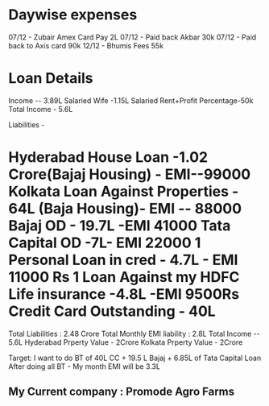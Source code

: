# Daywise expenses

07/12 - Zubair Amex Card Pay 2L
07/12 - Paid back Akbar 30k
07/12 - Paid back to Axis card 90k
12/12 - Bhumis Fees 55k

# Loan Details

Income --
    3.89L Salaried
    Wife -1.15L Salaried
    Rent+Profit Percentage-50k
Total Income - 5.6L

Liabilities -

Hyderabad House Loan -1.02 Crore(Bajaj Housing) - EMI--99000
Kolkata Loan Against Properties - 64L (Baja Housing)- EMI -- 88000
Bajaj OD - 19.7L -EMI 41000
Tata Capital OD -7L- EMI 22000
1 Personal Loan in cred - 4.7L - EMI 11000 Rs
1 Loan Against my HDFC Life insurance -4.8L -EMI 9500Rs
Credit Card Outstanding - 40L
=====================================================

Total Liabilities : 2.48 Crore
Total Monthly EMI liability : 2.8L
Total Income -- 5.6L
Hyderabad Prperty Value - 2Crore
Kolkata Prperty Value - 2Crore

Target:
I want to do BT of 40L CC + 19.5 L Bajaj + 6.85L of Tata Capital Loan
After doing all BT - My month EMI will be 3.3L

My Current company : Promode Agro Farms
----------------------------------------------------------------------



